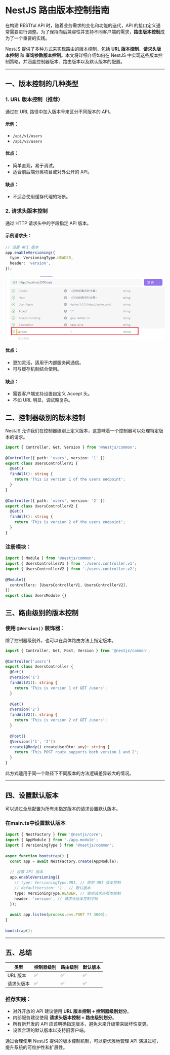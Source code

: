 # NestJS 路由版本控制指南

在构建 RESTful API 时，随着业务需求的变化和功能的迭代，API 的接口定义通常需要进行调整。为了保持向后兼容性并支持不同客户端的需求，**路由版本控制**成为了一个重要的实践。

NestJS 提供了多种方式来实现路由的版本控制，包括 **URL 版本控制**、**请求头版本控制** 和 **查询参数版本控制**。本文将详细介绍如何在 NestJS 中实现这些版本控制策略，并涵盖控制器版本、路由版本以及默认版本的配置。

---

## 一、版本控制的几种类型

### 1. URL 版本控制（推荐）

通过在 URL 路径中加入版本号来区分不同版本的 API。

#### 示例：

- `/api/v1/users`
- `/api/v2/users`

#### 优点：

- 简单直观，易于调试。
- 适合前后端分离项目或对外公开的 API。

#### 缺点：

- 不适合使用缓存代理的场景。

### 2. 请求头版本控制

通过 HTTP 请求头中的字段指定 API 版本。

#### 示例请求头：

```typescript
// 设置 API 版本
app.enableVersioning({
  type: VersioningType.HEADER,
  header: 'version',
});
```

![alt text](./images/1.png)

#### 优点：

- 更加灵活，适用于内部服务间通信。
- 可与缓存机制结合使用。

#### 缺点：

- 需要客户端支持设置自定义 Accept 头。
- 不如 URL 明显，调试略复杂。

## 二、控制器级别的版本控制

NestJS 允许我们在控制器级别上定义版本，这意味着一个控制器可以处理特定版本的请求。

```typescript
import { Controller, Get, Version } from '@nestjs/common';

@Controller({ path: 'users', version: '1' })
export class UsersControllerV1 {
  @Get()
  findAll(): string {
    return 'This is version 1 of the users endpoint';
  }
}

@Controller({ path: 'users', version: '2' })
export class UsersControllerV2 {
  @Get()
  findAll(): string {
    return 'This is version 2 of the users endpoint';
  }
}
```

### 注册模块：

```typescript
import { Module } from '@nestjs/common';
import { UsersControllerV1 } from './users.controller.v1';
import { UsersControllerV2 } from './users.controller.v2';

@Module({
  controllers: [UsersControllerV1, UsersControllerV2],
})
export class UsersModule {}
```

## 三、路由级别的版本控制

### 使用 `@Version()` 装饰器：

除了控制器级别外，也可以在具体路由方法上指定版本。

```typescript
import { Controller, Get, Post, Version } from '@nestjs/common';

@Controller('users')
export class UsersController {
  @Get()
  @Version('1')
  findAllV1(): string {
    return 'This is version 1 of GET /users';
  }

  @Get()
  @Version('2')
  findAllV2(): string {
    return 'This is version 2 of GET /users';
  }

  @Post()
  @Version(['1', '2'])
  create(@Body() createUserDto: any): string {
    return 'This POST route supports both version 1 and 2';
  }
}
```

此方式适用于同一个路径下不同版本的方法逻辑差异较大的情况。

---

## 四、设置默认版本

可以通过全局配置为所有未指定版本的请求设置默认版本。

### 在main.ts中设置默认版本

```typescript
import { NestFactory } from '@nestjs/core';
import { AppModule } from './app.module';
import { VersioningType } from '@nestjs/common';

async function bootstrap() {
  const app = await NestFactory.create(AppModule);

  // 设置 API 版本
  app.enableVersioning({
    // type: VersioningType.URI, // 使用 URI 版本控制
    // defaultVersion: '1', // 默认版本
    type: VersioningType.HEADER, // 使用请求头版本控制
    header: 'version', // 请求头版本控制字段
  });

  await app.listen(process.env.PORT ?? 3000);
}

bootstrap();
```

---

## 五、总结

| 类型       | 控制器级别 | 路由级别 | 默认版本 |
| ---------- | ---------- | -------- | -------- |
| URL 版本   | ✅         | ✅       | ✅       |
| 请求头版本 | ✅         | ✅       | ✅       |

### 推荐实践：

- 对外开放的 API 建议使用 **URL 版本控制 + 控制器级别划分**。
- 内部服务建议使用 **请求头版本控制 + 路由级别划分**。
- 所有新开发的 API 应该明确指定版本，避免未来升级带来破坏性变更。
- 设置合理的默认版本以支持旧客户端。

通过合理使用 NestJS 提供的版本控制机制，可以更优雅地管理 API 演进过程，提升系统的可维护性和扩展性。


